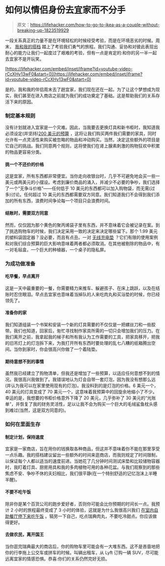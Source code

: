 # 如何以情侣身份去宜家而不分手

> 原文：<https://lifehacker.com/how-to-go-to-ikea-as-a-couple-without-breaking-up-1823519929>

一段关系真正的力量不是在环境轻松的时候经受考验，而是在环境恶劣的时候。周末， [我和我的搭档](https://www.instagram.com/savagegazelle/) 踏上了考验我们勇气的旅程。我们沟通、妥协和对彼此表现出耐心的能力让我们一起度过了艰难的考验，但有一点是肯定的:和你的另一半一起去宜家不是开玩笑。

 [https://lifehacker.com/embed/inset/iframe?id=youtube-video-rCcXHy13wF0&start=0](https://lifehacker.com/embed/inset/iframe?id=youtube-video-rCcXHy13wF0&start=0) 

是的，我和我的伴侣周末去了趟宜家，我们现在还在一起。为了让这个梦想成为现实，我们甚至在进入商店之前就为我们的成功奠定了基础。这是帮助我们的关系存活下来的原因。



### **制定基本规则**

没有计划就进入宜家是一个灾难。因此，当我要去更换灯具和新书柜时，我知道我必须设定(并坚持)[200 美元的预算](https://lifehacker.com/to-make-accurate-monthly-budgets-start-with-the-things-1818564179) ，这将让我们购买两件我们需要的家具，同时允许有一点灵活性来购买被忽略的物品和冲动购买。当然，决定这些额外的项目是它自己的挑战。我们同意两个规则，这将使我们在肾上腺素刺激的购物狂欢中积累的物品更容易分类。

#### **挑一个不还价的价格**

这是宜家，所有东西都非常便宜。当你走向收银台时，几乎不可避免地会买一些一美元或两美元的小摆设。考虑到廉价商品的涌入，并减少不必要的争吵，我们选择了一个“无争斗价格”——任何低于 10 美元的东西都可以加入购物袋，而无需(过多)讨论。任何超过 10 美元的东西都需要双方同意。我们知道我们不会得到我们添加的所有东西，浪费时间争论每一个项目只会浪费时间。

#### **结账时，需要双方同意**

然而，仅仅因为那个黄色的聚丙烯袋子里有东西，并不意味着它会被记录在案。到了挑选购物车的时候，我们决定采用一致的决定来决定哪些留下。那个 1.99 美元的塑料袋固定器？没必要，而且有点丑。一对 [无线充电垫](https://lifehacker.com/the-iphone-has-wireless-charging-now-what-1807826997) ？它们有限的使用案例和对我们综合预算的巨大影响意味着两者都必须取消。在其他被剔除的物品中，有一对毛毡盒，一个巨大的种植器，一个桌子的隐私屏。

### **为成功做准备**

#### **吃早餐，早点离开**

这是一天中最重要的一餐，你需要精力来推车、躲避孩子、在床上跳跃，以及在结账时忍住眼泪。早点去宜家也意味着当掉队的人来吃肉丸和买浴垫的时候，你已经领先了。

#### **准备你的家**

我们知道组装一个书架和安装一个新的灯具需要的不仅仅是一把螺丝刀和一些胶带。我们也知道，回家后，匆忙寻找制作家具所需的一切只会增加我们的压力。在我们离开之前，我拿起我的梯子和所有我认为工作需要的工具，把家具移开，把我的旧吊灯上的灯泡拆下来，为我打开所有东西时要处理的乱七八糟的纸箱腾出空间。当你到家时，你会很高兴你做了一个着陆垫。

#### **期待意想不到的事情**

虽然我已经建立了购物清单，但我还是增加了一些预算，以适应任何意想不到的情况。我很高兴我做到了。我错误地认为灯会自带一套灯泡，因为我没有想那么远(并认为我可以在家里使用现有的灯泡)。我没料到的是灯泡的价格。6 美元一个，40 美元的灯具变成了 70 美元一个，这意味着我预算中的回旋余地缩小了不少。幸运的是，我想要的书柜价格意外下降了 20 美元，几乎弥补了 30 美元的“光账单”，并恢复了我的财务灵活性，足以让我不会为购买一个巨大的毛绒鲨鱼枕头感到难过(当然，这是双方同意的)。

### **如何在里面生存**

#### **制定计划，保持速度**

宜家是一家商店，旨在用你的钱换取各种商品，但这并不意味着你不能在那里享受一点乐趣。我的搭档建议留出一些额外的时间来逛商店，而我则规定了时间限制，以保证每个人都以适当的速度前进。当她花了几分钟时间测试床垫和比较储物容器时，我盯着灯具、厨房用具和我的多肉植物可用的各种花盆。与我们观察到的那些焦虑不安、争吵不休的夫妇相比，我们很平静(在一个特别舒适的记忆泡沫上半睡半醒)。

#### 不要不吃午饭

除非你是某个百货公司的跑步爱好者，否则你可能会比你预期的时间长一点。我预计 2 小时的旅程最终变成了 3 小时的体验，这就是为什么我很高兴我们 [在室内自助餐厅停下来吃午饭](https://skillet.lifehacker.com/how-do-you-pack-the-perfect-lunch-1798156694) 。犒劳一下自己，吃点瑞典肉丸，不要吃冷甜点。你应该做得更好。

#### 去做农民，离开国王

当你逛完瑞典最大的商店后，你的购物车里可能会有一大堆东西。这不是吝啬地把你的行李拖上公交车或拼车的时候。叫辆出租车，从 Lyft 订购一辆 SUV，尽可能远离宜家的情感恐惧。恭喜:你们的关系仍然完好无损。